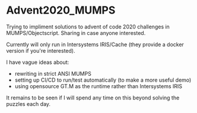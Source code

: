 # Advent2020_MUMPS

Trying to impliment solutions to advent of code 2020 challenges in MUMPS/Objectscript. Sharing in case anyone interested.

Currently will only run in Intersystems IRIS/Cache (they provide a docker version if you're interested).

I have vague ideas about:
- rewriting in strict ANSI MUMPS 
- setting up CI/CD to run/test automatically (to make a more useful demo)
- using opensource GT.M as the runtime rather than Intersystems IRIS

It remains to be seen if I will spend any time on this beyond solving the puzzles each day.

